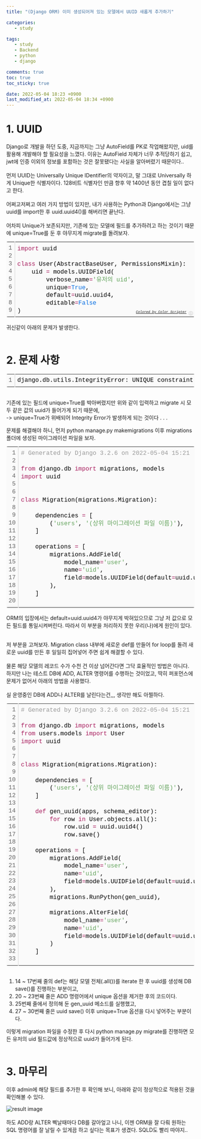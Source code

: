 ```yaml
---
title: "(Django ORM) 이미 생성되어져 있는 모델에서 UUID 새롭게 추가하기"

categories:
   - study

tags:
   - study
   - Backend
   - python
   - django

comments: true
toc: true
toc_sticky: true

date: 2022-05-04 18:23 +0900
last_modified_at: 2022-05-04 18:34 +0900
---
```


# 1. __UUID__

Django로 개발을 하던 도중, 지금까지는 그냥 AutoField를 PK로 작업해왔지만, uid를 활용해 개발해야 할 필요성을 느꼈다. 이유는 AutoField 자체가 너무 추적당하기 쉽고, jwt에 인증 이외의 정보를 포함하는 것은 잘못됐다는 사실을 알아버렸기 때문이다..<br/><br/>
먼저 UUID는 Universally Unique IDentifier의 약자이고, 말 그대로 Universally 하게 Unique한 식별자이다. 128비트 식별자인 만큼 향후 약 1400년 동안 겹칠 일이 없다고 한다.<br/><br/>
어쩌고저쩌고 여러 가지 방법이 있지만, 내가 사용하는 Python과 Django에서는 그냥 uuid를 import한 후 uuid.uuid4()를 해버리면 끝난다.<br><br/>
어차피 Unique가 보존되지만, 기존에 있는 모델에 필드를 추가하려고 하는 것이기 때문에 unique=True를 둔 후 야무지게 migrate를 돌려보자.<br/>
<div class="colorscripter-code" style="color:#010101;font-family:Consolas, 'Liberation Mono', Menlo, Courier, monospace !important; position:relative !important;overflow:auto"><table class="colorscripter-code-table" style="margin:0;padding:0;border:none;background-color:#fafafa;border-radius:4px;" cellspacing="0" cellpadding="0"><tr><td style="padding:6px;border-right:2px solid #e5e5e5"><div style="margin:0;padding:0;word-break:normal;text-align:right;color:#666;font-family:Consolas, 'Liberation Mono', Menlo, Courier, monospace !important;line-height:130%"><div style="line-height:130%">1</div><div style="line-height:130%">2</div><div style="line-height:130%">3</div><div style="line-height:130%">4</div><div style="line-height:130%">5</div><div style="line-height:130%">6</div><div style="line-height:130%">7</div><div style="line-height:130%">8</div><div style="line-height:130%">9</div></div></td><td style="padding:6px 0;text-align:left"><div style="margin:0;padding:0;color:#010101;font-family:Consolas, 'Liberation Mono', Menlo, Courier, monospace !important;line-height:130%"><div style="padding:0 6px; white-space:pre; line-height:130%"><span style="color:#a71d5d">import</span>&nbsp;uuid</div><div style="padding:0 6px; white-space:pre; line-height:130%">&nbsp;</div><div style="padding:0 6px; white-space:pre; line-height:130%"><span style="color:#a71d5d">class</span>&nbsp;User(AbstractBaseUser,&nbsp;PermissionsMixin):</div><div style="padding:0 6px; white-space:pre; line-height:130%">&nbsp;&nbsp;&nbsp;&nbsp;uid&nbsp;<span style="color:#0086b3"></span><span style="color:#a71d5d">=</span>&nbsp;models.UUIDField(</div><div style="padding:0 6px; white-space:pre; line-height:130%">&nbsp;&nbsp;&nbsp;&nbsp;&nbsp;&nbsp;&nbsp;&nbsp;verbose_name<span style="color:#0086b3"></span><span style="color:#a71d5d">=</span><span style="color:#63a35c">'유저의&nbsp;uid'</span>,</div><div style="padding:0 6px; white-space:pre; line-height:130%">&nbsp;&nbsp;&nbsp;&nbsp;&nbsp;&nbsp;&nbsp;&nbsp;unique<span style="color:#0086b3"></span><span style="color:#a71d5d">=</span><span style="color:#066de2">True</span>,</div><div style="padding:0 6px; white-space:pre; line-height:130%">&nbsp;&nbsp;&nbsp;&nbsp;&nbsp;&nbsp;&nbsp;&nbsp;default<span style="color:#0086b3"></span><span style="color:#a71d5d">=</span>uuid.uuid4,</div><div style="padding:0 6px; white-space:pre; line-height:130%">&nbsp;&nbsp;&nbsp;&nbsp;&nbsp;&nbsp;&nbsp;&nbsp;editable<span style="color:#0086b3"></span><span style="color:#a71d5d">=</span><span style="color:#066de2">False</span></div><div style="padding:0 6px; white-space:pre; line-height:130%">)</div></div><div style="text-align:right;margin-top:-13px;margin-right:5px;font-size:9px;font-style:italic"><a href="http://colorscripter.com/info#e" target="_blank" style="color:#e5e5e5text-decoration:none">Colored by Color Scripter</a></div></td><td style="vertical-align:bottom;padding:0 2px 4px 0"><a href="http://colorscripter.com/info#e" target="_blank" style="text-decoration:none;color:white"><span style="font-size:9px;word-break:normal;background-color:#e5e5e5;color:white;border-radius:10px;padding:1px">cs</span></a></td></tr></table></div>
<br/>
귀신같이 아래의 문제가 발생한다.
<br/><br/>

# 2. 문제 사항

<div class="colorscripter-code" style="color:#010101;font-family:Consolas, 'Liberation Mono', Menlo, Courier, monospace !important; position:relative !important;overflow:auto"><table class="colorscripter-code-table" style="margin:0;padding:0;border:none;background-color:#fafafa;border-radius:4px;" cellspacing="0" cellpadding="0"><tr><td style="padding:6px;border-right:2px solid #e5e5e5"><div style="margin:0;padding:0;word-break:normal;text-align:right;color:#666;font-family:Consolas, 'Liberation Mono', Menlo, Courier, monospace !important;line-height:130%"><div style="line-height:130%">1</div></div></td><td style="padding:6px 0;text-align:left"><div style="margin:0;padding:0;color:#010101;font-family:Consolas, 'Liberation Mono', Menlo, Courier, monospace !important;line-height:130%"><div style="padding:0 6px; white-space:pre; line-height:130%">django.db.utils.IntegrityError:&nbsp;UNIQUE&nbsp;constraint&nbsp;failed:</div></div></td><td style="vertical-align:bottom;padding:0 2px 4px 0"><a href="http://colorscripter.com/info#e" target="_blank" style="text-decoration:none;color:white"><span style="font-size:9px;word-break:normal;background-color:#e5e5e5;color:white;border-radius:10px;padding:1px">cs</span></a></td></tr></table></div><br/>

기존에 있는 필드에 unique=True를 박아버렸지만 위와 같이 입력하고 migrate 시 모두 같은 값의 uuid가 들어가게 되기 때문에,<br>-> unique=True가 위배되어 Integrity Error가 발생하게 되는 것이다 . . .<br/>

문제를 해결해야 하니, 먼저 python manage.py makemigrations 이후 migrations 폴더에 생성된 마이그레이션 파일을 보자.<br/>
<div class="colorscripter-code" style="color:#010101;font-family:Consolas, 'Liberation Mono', Menlo, Courier, monospace !important; position:relative !important;overflow:auto"><table class="colorscripter-code-table" style="margin:0;padding:0;border:none;background-color:#fafafa;border-radius:4px;" cellspacing="0" cellpadding="0"><tr><td style="padding:6px;border-right:2px solid #e5e5e5"><div style="margin:0;padding:0;word-break:normal;text-align:right;color:#666;font-family:Consolas, 'Liberation Mono', Menlo, Courier, monospace !important;line-height:130%"><div style="line-height:130%">1</div><div style="line-height:130%">2</div><div style="line-height:130%">3</div><div style="line-height:130%">4</div><div style="line-height:130%">5</div><div style="line-height:130%">6</div><div style="line-height:130%">7</div><div style="line-height:130%">8</div><div style="line-height:130%">9</div><div style="line-height:130%">10</div><div style="line-height:130%">11</div><div style="line-height:130%">12</div><div style="line-height:130%">13</div><div style="line-height:130%">14</div><div style="line-height:130%">15</div><div style="line-height:130%">16</div><div style="line-height:130%">17</div><div style="line-height:130%">18</div><div style="line-height:130%">19</div><div style="line-height:130%">20</div></div></td><td style="padding:6px 0;text-align:left"><div style="margin:0;padding:0;color:#010101;font-family:Consolas, 'Liberation Mono', Menlo, Courier, monospace !important;line-height:130%"><div style="padding:0 6px; white-space:pre; line-height:130%"><span style="color:#999999">#&nbsp;Generated&nbsp;by&nbsp;Django&nbsp;3.2.6&nbsp;on&nbsp;2022-05-04&nbsp;15:21</span></div><div style="padding:0 6px; white-space:pre; line-height:130%">&nbsp;</div><div style="padding:0 6px; white-space:pre; line-height:130%"><span style="color:#a71d5d">from</span>&nbsp;django.db&nbsp;<span style="color:#a71d5d">import</span>&nbsp;migrations,&nbsp;models</div><div style="padding:0 6px; white-space:pre; line-height:130%"><span style="color:#a71d5d">import</span>&nbsp;uuid</div><div style="padding:0 6px; white-space:pre; line-height:130%">&nbsp;</div><div style="padding:0 6px; white-space:pre; line-height:130%">&nbsp;</div><div style="padding:0 6px; white-space:pre; line-height:130%"><span style="color:#a71d5d">class</span>&nbsp;Migration(migrations.Migration):</div><div style="padding:0 6px; white-space:pre; line-height:130%">&nbsp;</div><div style="padding:0 6px; white-space:pre; line-height:130%">&nbsp;&nbsp;&nbsp;&nbsp;dependencies&nbsp;<span style="color:#0086b3"></span><span style="color:#a71d5d">=</span>&nbsp;[</div><div style="padding:0 6px; white-space:pre; line-height:130%">&nbsp;&nbsp;&nbsp;&nbsp;&nbsp;&nbsp;&nbsp;&nbsp;(<span style="color:#63a35c">'users'</span>,&nbsp;<span style="color:#63a35c">'(상위 마이그레이션 파일 이름)'</span>),</div><div style="padding:0 6px; white-space:pre; line-height:130%">&nbsp;&nbsp;&nbsp;&nbsp;]</div><div style="padding:0 6px; white-space:pre; line-height:130%">&nbsp;</div><div style="padding:0 6px; white-space:pre; line-height:130%">&nbsp;&nbsp;&nbsp;&nbsp;operations&nbsp;<span style="color:#0086b3"></span><span style="color:#a71d5d">=</span>&nbsp;[</div><div style="padding:0 6px; white-space:pre; line-height:130%">&nbsp;&nbsp;&nbsp;&nbsp;&nbsp;&nbsp;&nbsp;&nbsp;migrations.AddField(</div><div style="padding:0 6px; white-space:pre; line-height:130%">&nbsp;&nbsp;&nbsp;&nbsp;&nbsp;&nbsp;&nbsp;&nbsp;&nbsp;&nbsp;&nbsp;&nbsp;model_name<span style="color:#0086b3"></span><span style="color:#a71d5d">=</span><span style="color:#63a35c">'user'</span>,</div><div style="padding:0 6px; white-space:pre; line-height:130%">&nbsp;&nbsp;&nbsp;&nbsp;&nbsp;&nbsp;&nbsp;&nbsp;&nbsp;&nbsp;&nbsp;&nbsp;name<span style="color:#0086b3"></span><span style="color:#a71d5d">=</span><span style="color:#63a35c">'uid'</span>,</div><div style="padding:0 6px; white-space:pre; line-height:130%">&nbsp;&nbsp;&nbsp;&nbsp;&nbsp;&nbsp;&nbsp;&nbsp;&nbsp;&nbsp;&nbsp;&nbsp;field<span style="color:#0086b3"></span><span style="color:#a71d5d">=</span>models.UUIDField(default<span style="color:#0086b3"></span><span style="color:#a71d5d">=</span>uuid.uuid4,&nbsp;unique<span style="color:#0086b3"></span><span style="color:#a71d5d">=</span><span style="color:#066de2">True</span>,&nbsp;verbose_name<span style="color:#0086b3"></span><span style="color:#a71d5d">=</span><span style="color:#63a35c">'유저&nbsp;uid'</span>),</div><div style="padding:0 6px; white-space:pre; line-height:130%">&nbsp;&nbsp;&nbsp;&nbsp;&nbsp;&nbsp;&nbsp;&nbsp;),</div><div style="padding:0 6px; white-space:pre; line-height:130%">&nbsp;&nbsp;&nbsp;&nbsp;]</div><div style="padding:0 6px; white-space:pre; line-height:130%">&nbsp;</div></div><div style="text-align:right;margin-top:-13px;margin-right:5px;font-size:9px;font-style:italic"><a href="http://colorscripter.com/info#e" target="_blank" style="color:#e5e5e5text-decoration:none">Colored by Color Scripter</a></div></td><td style="vertical-align:bottom;padding:0 2px 4px 0"><a href="http://colorscripter.com/info#e" target="_blank" style="text-decoration:none;color:white"><span style="font-size:9px;word-break:normal;background-color:#e5e5e5;color:white;border-radius:10px;padding:1px">cs</span></a></td></tr></table></div><br/>
ORM의 입장에서는 default=uuid.uuid4가 야무지게 박혀있으므로 그냥 저 값으로 모든 필드를 통일시켜버린다. 따라서 이 부분을 처리하지 못한 우리(나)에게 원인이 있다.<br><br/>

저 부분을 고쳐보자. Migration class 내부에 새로운 def를 만들어 for loop를 돌려 새로운 uuid를 만든 후 일일히 집어넣어 주면 쉽게 해결할 수 있다.<br/><br/>
물론 해당 모델의 레코드 수가 수천 건 이상 넘어간다면 그닥 효율적인 방법은 아니다. 하지만 나는 테스트 DB에 ADD, ALTER 명령어를 수행하는 것이었고, 딱히 퍼포먼스에 문제가 없어서 아래의 방법을 사용했다.
<br/><br/>
실 운영중인 DB에 ADD나 ALTER를 날린다는건,,, 생각만 해도 아찔하다.<br/>
<div class="colorscripter-code" style="color:#010101;font-family:Consolas, 'Liberation Mono', Menlo, Courier, monospace !important; position:relative !important;overflow:auto"><table class="colorscripter-code-table" style="margin:0;padding:0;border:none;background-color:#fafafa;border-radius:4px;" cellspacing="0" cellpadding="0"><tr><td style="padding:6px;border-right:2px solid #e5e5e5"><div style="margin:0;padding:0;word-break:normal;text-align:right;color:#666;font-family:Consolas, 'Liberation Mono', Menlo, Courier, monospace !important;line-height:130%"><div style="line-height:130%">1</div><div style="line-height:130%">2</div><div style="line-height:130%">3</div><div style="line-height:130%">4</div><div style="line-height:130%">5</div><div style="line-height:130%">6</div><div style="line-height:130%">7</div><div style="line-height:130%">8</div><div style="line-height:130%">9</div><div style="line-height:130%">10</div><div style="line-height:130%">11</div><div style="line-height:130%">12</div><div style="line-height:130%">13</div><div style="line-height:130%">14</div><div style="line-height:130%">15</div><div style="line-height:130%">16</div><div style="line-height:130%">17</div><div style="line-height:130%">18</div><div style="line-height:130%">19</div><div style="line-height:130%">20</div><div style="line-height:130%">21</div><div style="line-height:130%">22</div><div style="line-height:130%">23</div><div style="line-height:130%">24</div><div style="line-height:130%">25</div><div style="line-height:130%">26</div><div style="line-height:130%">27</div><div style="line-height:130%">28</div><div style="line-height:130%">29</div><div style="line-height:130%">30</div><div style="line-height:130%">31</div><div style="line-height:130%">32</div><div style="line-height:130%">33</div></div></td><td style="padding:6px 0;text-align:left"><div style="margin:0;padding:0;color:#010101;font-family:Consolas, 'Liberation Mono', Menlo, Courier, monospace !important;line-height:130%"><div style="padding:0 6px; white-space:pre; line-height:130%"><span style="color:#999999">#&nbsp;Generated&nbsp;by&nbsp;Django&nbsp;3.2.6&nbsp;on&nbsp;2022-05-04&nbsp;15:21</span></div><div style="padding:0 6px; white-space:pre; line-height:130%">&nbsp;</div><div style="padding:0 6px; white-space:pre; line-height:130%"><span style="color:#a71d5d">from</span>&nbsp;django.db&nbsp;<span style="color:#a71d5d">import</span>&nbsp;migrations,&nbsp;models</div><div style="padding:0 6px; white-space:pre; line-height:130%"><span style="color:#a71d5d">from</span>&nbsp;users.models&nbsp;<span style="color:#a71d5d">import</span>&nbsp;User</div><div style="padding:0 6px; white-space:pre; line-height:130%"><span style="color:#a71d5d">import</span>&nbsp;uuid</div><div style="padding:0 6px; white-space:pre; line-height:130%">&nbsp;</div><div style="padding:0 6px; white-space:pre; line-height:130%">&nbsp;</div><div style="padding:0 6px; white-space:pre; line-height:130%"><span style="color:#a71d5d">class</span>&nbsp;Migration(migrations.Migration):</div><div style="padding:0 6px; white-space:pre; line-height:130%">&nbsp;</div><div style="padding:0 6px; white-space:pre; line-height:130%">&nbsp;&nbsp;&nbsp;&nbsp;dependencies&nbsp;<span style="color:#0086b3"></span><span style="color:#a71d5d">=</span>&nbsp;[</div><div style="padding:0 6px; white-space:pre; line-height:130%">&nbsp;&nbsp;&nbsp;&nbsp;&nbsp;&nbsp;&nbsp;&nbsp;(<span style="color:#63a35c">'users'</span>,&nbsp;<span style="color:#63a35c">'(상위 마이그레이션 파일 이름)'</span>),</div><div style="padding:0 6px; white-space:pre; line-height:130%">&nbsp;&nbsp;&nbsp;&nbsp;]</div><div style="padding:0 6px; white-space:pre; line-height:130%">&nbsp;</div><div style="padding:0 6px; white-space:pre; line-height:130%">&nbsp;&nbsp;&nbsp;&nbsp;<span style="color:#a71d5d">def</span>&nbsp;gen_uuid(apps,&nbsp;schema_editor):</div><div style="padding:0 6px; white-space:pre; line-height:130%">&nbsp;&nbsp;&nbsp;&nbsp;&nbsp;&nbsp;&nbsp;&nbsp;<span style="color:#a71d5d">for</span>&nbsp;row&nbsp;<span style="color:#a71d5d">in</span>&nbsp;User.objects.all():</div><div style="padding:0 6px; white-space:pre; line-height:130%">&nbsp;&nbsp;&nbsp;&nbsp;&nbsp;&nbsp;&nbsp;&nbsp;&nbsp;&nbsp;&nbsp;&nbsp;row.uid&nbsp;<span style="color:#0086b3"></span><span style="color:#a71d5d">=</span>&nbsp;uuid.uuid4()</div><div style="padding:0 6px; white-space:pre; line-height:130%">&nbsp;&nbsp;&nbsp;&nbsp;&nbsp;&nbsp;&nbsp;&nbsp;&nbsp;&nbsp;&nbsp;&nbsp;row.save()</div><div style="padding:0 6px; white-space:pre; line-height:130%">&nbsp;</div><div style="padding:0 6px; white-space:pre; line-height:130%">&nbsp;&nbsp;&nbsp;&nbsp;operations&nbsp;<span style="color:#0086b3"></span><span style="color:#a71d5d">=</span>&nbsp;[</div><div style="padding:0 6px; white-space:pre; line-height:130%">&nbsp;&nbsp;&nbsp;&nbsp;&nbsp;&nbsp;&nbsp;&nbsp;migrations.AddField(</div><div style="padding:0 6px; white-space:pre; line-height:130%">&nbsp;&nbsp;&nbsp;&nbsp;&nbsp;&nbsp;&nbsp;&nbsp;&nbsp;&nbsp;&nbsp;&nbsp;model_name<span style="color:#0086b3"></span><span style="color:#a71d5d">=</span><span style="color:#63a35c">'user'</span>,</div><div style="padding:0 6px; white-space:pre; line-height:130%">&nbsp;&nbsp;&nbsp;&nbsp;&nbsp;&nbsp;&nbsp;&nbsp;&nbsp;&nbsp;&nbsp;&nbsp;name<span style="color:#0086b3"></span><span style="color:#a71d5d">=</span><span style="color:#63a35c">'uid'</span>,</div><div style="padding:0 6px; white-space:pre; line-height:130%">&nbsp;&nbsp;&nbsp;&nbsp;&nbsp;&nbsp;&nbsp;&nbsp;&nbsp;&nbsp;&nbsp;&nbsp;field<span style="color:#0086b3"></span><span style="color:#a71d5d">=</span>models.UUIDField(default<span style="color:#0086b3"></span><span style="color:#a71d5d">=</span>uuid.uuid4,&nbsp;verbose_name<span style="color:#0086b3"></span><span style="color:#a71d5d">=</span><span style="color:#63a35c">'유저&nbsp;uid'</span>&nbsp;),</div><div style="padding:0 6px; white-space:pre; line-height:130%">&nbsp;&nbsp;&nbsp;&nbsp;&nbsp;&nbsp;&nbsp;&nbsp;),</div><div style="padding:0 6px; white-space:pre; line-height:130%">&nbsp;&nbsp;&nbsp;&nbsp;&nbsp;&nbsp;&nbsp;&nbsp;migrations.RunPython(gen_uuid),</div><div style="padding:0 6px; white-space:pre; line-height:130%">&nbsp;</div><div style="padding:0 6px; white-space:pre; line-height:130%">&nbsp;&nbsp;&nbsp;&nbsp;&nbsp;&nbsp;&nbsp;&nbsp;migrations.AlterField(</div><div style="padding:0 6px; white-space:pre; line-height:130%">&nbsp;&nbsp;&nbsp;&nbsp;&nbsp;&nbsp;&nbsp;&nbsp;&nbsp;&nbsp;&nbsp;&nbsp;model_name<span style="color:#0086b3"></span><span style="color:#a71d5d">=</span><span style="color:#63a35c">'user'</span>,</div><div style="padding:0 6px; white-space:pre; line-height:130%">&nbsp;&nbsp;&nbsp;&nbsp;&nbsp;&nbsp;&nbsp;&nbsp;&nbsp;&nbsp;&nbsp;&nbsp;name<span style="color:#0086b3"></span><span style="color:#a71d5d">=</span><span style="color:#63a35c">'uid'</span>,</div><div style="padding:0 6px; white-space:pre; line-height:130%">&nbsp;&nbsp;&nbsp;&nbsp;&nbsp;&nbsp;&nbsp;&nbsp;&nbsp;&nbsp;&nbsp;&nbsp;field<span style="color:#0086b3"></span><span style="color:#a71d5d">=</span>models.UUIDField(default<span style="color:#0086b3"></span><span style="color:#a71d5d">=</span>uuid.uuid4,&nbsp;unique<span style="color:#0086b3"></span><span style="color:#a71d5d">=</span><span style="color:#066de2">True</span>,&nbsp;verbose_name<span style="color:#0086b3"></span><span style="color:#a71d5d">=</span><span style="color:#63a35c">'유저&nbsp;uid'</span>)</div><div style="padding:0 6px; white-space:pre; line-height:130%">&nbsp;&nbsp;&nbsp;&nbsp;&nbsp;&nbsp;&nbsp;&nbsp;)</div><div style="padding:0 6px; white-space:pre; line-height:130%">&nbsp;&nbsp;&nbsp;&nbsp;]</div><div style="padding:0 6px; white-space:pre; line-height:130%">&nbsp;</div></div><div style="text-align:right;margin-top:-13px;margin-right:5px;font-size:9px;font-style:italic"><a href="http://colorscripter.com/info#e" target="_blank" style="color:#e5e5e5text-decoration:none">Colored by Color Scripter</a></div></td><td style="vertical-align:bottom;padding:0 2px 4px 0"><a href="http://colorscripter.com/info#e" target="_blank" style="text-decoration:none;color:white"><span style="font-size:9px;word-break:normal;background-color:#e5e5e5;color:white;border-radius:10px;padding:1px">cs</span></a></td></tr></table></div>
<br/>

1. 14 ~ 17번째 줄의 def는 해당 모델 전체(.all())를 iterate 한 후 uuid를 생성해 DB save()를 진행하는 부분이고,
2. 20 ~ 23번째 줄은 ADD 명령어에서 unique 옵션을 제거한 후의 코드이다.
3. 25번째 줄에서 정의해 둔 gen_uuid 메소드를 실행했고,
4. 27 ~ 30번째 줄은 uuid save() 이후 unique=True 옵션을 다시 넣어주는 부분이다.

이렇게 migration 파일을 수정한 후 다시 python manage.py migrate를 진행하면 모든 유저의 uid 필드값에 정상적으로 uuid가 들어가게 된다.<br/><br/>


# 3. 마무리
이후 admin에 해당 필드를 추가한 후 확인해 보니, 아래와 같이 정상적으로 적용된 것을 확인해볼 수 있다.<br/>

![result image](https://drive.google.com/uc?id=1EZLTYly5og686eMb-om0FaTvUO43omon)
<br/><br/>
하도 ADD랑 ALTER 삑날때마다 DB를 갈아엎고 나니, 이젠 ORM을 잘 다뤄 원하는 SQL 명령어를 잘 날릴 수 있게끔 하고 싶다는 목표가 생겼다. SQLD도 빨리 따야지..